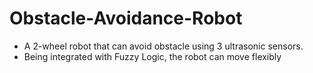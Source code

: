 # Obstacle-Avoidance-Robot
- A 2-wheel robot that can avoid obstacle using 3 ultrasonic sensors.
- Being integrated with Fuzzy Logic, the robot can move flexibly
